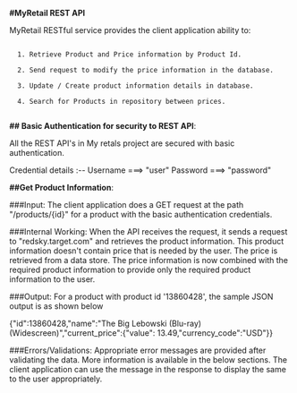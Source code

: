 **#MyRetail REST API**

MyRetail RESTful service provides the client application ability to:
```
  
  1. Retrieve Product and Price information by Product Id.
	
  2. Send request to modify the price information in the database.
	
  3. Update / Create product information details in database.
  
  4. Search for Products in repository between prices.  
  
```

**## Basic Authentication for security to REST API**:

All the REST API's in My retals project are secured with basic authentication.

Credential details :-- Username ===> "user"
                       Password ===> "password"


	
 **##Get Product Information**:
	
###Input: The client application does a GET request at the path "/products/{id}" for a product with the basic authentication credentials.

###Internal Working: When the API receives the request, it sends a request to "redsky.target.com" and retrieves the product information. This product information doesn't contain price that is needed by the user. The price is retrieved from a data store. The price information is now combined with the required product information to provide only the required product information to the user.

###Output: For a product with product id '13860428', the sample JSON output is as shown below

{"id":13860428,"name":"The Big Lebowski (Blu-ray) (Widescreen)","current_price":{"value": 13.49,"currency_code":"USD"}}

###Errors/Validations: Appropriate error messages are provided after validating the data. More information is available in the below sections. The client application can use the message in the response to display the same to the user appropriately.
	
	
